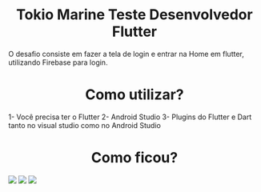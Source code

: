 <h1 align="center">Tokio Marine Teste Desenvolvedor Flutter</h1> 

O desafio consiste em fazer a tela de login e entrar na Home em flutter, 
utilizando Firebase para login.


<h1 align="center">Como utilizar?</h1> 

1- Você precisa ter o Flutter 
2- Android Studio
3- Plugins do Flutter e Dart tanto no visual studio como no Android Studio


<h1 align="center">Como ficou?</h1>

<image src="assets\images\Screenshot_1.png">
<image src="assets\images\Screenshot_2.png">
<image src="assets\images\Screenshot_3.png">



